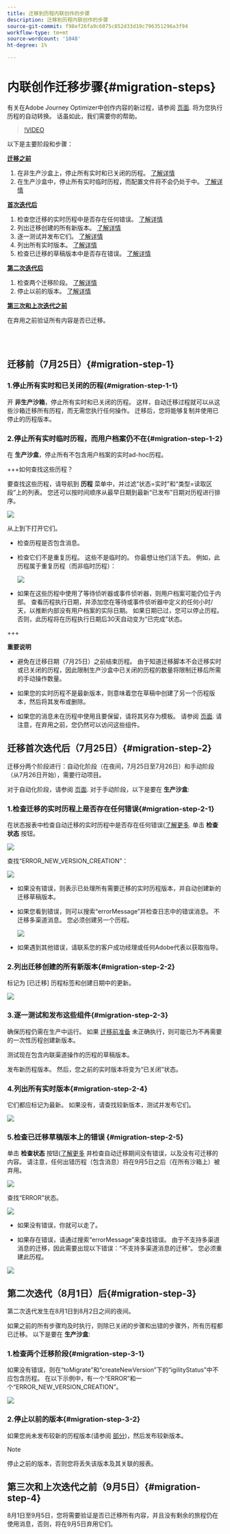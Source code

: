 ```yaml
---
title: 迁移到历程内联创作的步骤
description: 迁移到历程内联创作的步骤
source-git-commit: f98ef26fa9c6075c852d33d19c796351296a3f94
workflow-type: tm+mt
source-wordcount: '1048'
ht-degree: 1%

---
```



# 内联创作迁移步骤{#migration-steps}

有关在Adobe Journey Optimizer中创作内容的新过程，请参阅 [页面](../rn/inline-messages.md). 将为您执行历程的自动转换。 话虽如此，我们需要你的帮助。

>[!VIDEO](https://video.tv.adobe.com/v/344699)

以下是主要阶段和步骤：

**[迁移之前](../rn/inline-messages-steps.md#migration-step-1)**

1. 在非生产沙盒上，停止所有实时和已关闭的历程。 [了解详情](../rn/inline-messages-steps.md#migration-step-1-1)
1. 在生产沙盒中，停止所有实时临时历程，而配置文件将不会仍处于中。 [了解详情](../rn/inline-messages-steps.md#migration-step-1-2)

**[首次迭代后](../rn/inline-messages-steps.md#migration-step-2)**

1. 检查您迁移的实时历程中是否存在任何错误。 [了解详情](../rn/inline-messages-steps.md#migration-step-2-1)
1. 列出迁移创建的所有新版本。 [了解详情](../rn/inline-messages-steps.md#migration-step-2-2)
1. 逐一测试并发布它们。 [了解详情](../rn/inline-messages-steps.md#migration-step-2-3)
1. 列出所有实时版本。 [了解详情](../rn/inline-messages-steps.md#migration-step-2-4)
1. 检查已迁移的草稿版本中是否存在错误。 [了解详情](../rn/inline-messages-steps.md#migration-step-2-5)

**[第二次迭代后](../rn/inline-messages-steps.md#migration-step-3)**

1. 检查两个迁移阶段。 [了解详情](../rn/inline-messages-steps.md#migration-step-3-1)
1. 停止以前的版本。 [了解详情](../rn/inline-messages-steps.md#migration-step-3-2)

**[第三次和上次迭代之前](../rn/inline-messages-steps.md#migration-step-4)**

在弃用之前验证所有内容是否已迁移。

<br> 

## 迁移前（7月25日）{#migration-step-1}

### 1.停止所有实时和已关闭的历程{#migration-step-1-1}

开 **非生产沙箱**，停止所有实时和已关闭的历程。 这样，自动迁移过程就可以从这些沙箱迁移所有历程，而无需您执行任何操作。 迁移后，您将能够复制并使用已停止的历程版本。

### 2.停止所有实时临时历程，而用户档案仍不在{#migration-step-1-2}

在 **生产沙盒**，停止所有不包含用户档案的实时ad-hoc历程。

+++如何查找这些历程？

要查找这些历程，请导航到 **历程** 菜单中，并过滤“状态=实时”和“类型=读取区段”上的列表。 您还可以按时间顺序从最早日期到最新“已发布”日期对历程进行排序。

![](assets/inline-migration-steps1.png)

从上到下打开它们。

* 检查历程是否包含消息。
* 检查它们不是重复历程。 这些不是临时的。 你最想让他们活下去。 例如，此历程属于重复历程（而非临时历程）：

   ![](assets/inline-migration-steps2.png)

* 如果在这些历程中使用了等待侦听器或事件侦听器，则用户档案可能仍位于内部。 查看历程执行日期，并添加您在等待或事件侦听器中定义的任何小时/天，以推断内部没有用户档案的实际日期。 如果日期已过，您可以停止历程。 否则，此历程将在历程执行日期后30天自动变为“已完成”状态。

+++

**重要说明**

* 避免在迁移日期（7月25日）之前结束历程。 由于知道迁移脚本不会迁移实时或已关闭的历程，因此限制生产沙盒中已关闭的历程的数量将限制迁移后所需的手动操作数量。

* 如果您的实时历程不是最新版本，则意味着您在草稿中创建了另一个历程版本，然后将其发布或删除。

* 如果您的消息未在历程中使用且要保留，请将其另存为模板。 请参阅 [页面](../design/email-templates.md#save-as-template). 请注意，在弃用之前，您仍然可以访问这些组件。

## 迁移首次迭代后（7月25日）{#migration-step-2}

迁移分两个阶段进行：自动化阶段（在夜间，7月25日至7月26日）和手动阶段（从7月26日开始），需要行动项目。

对于自动化阶段，请参阅 [页面](../rn/inline-messages.md#process). 对于手动阶段，以下是要在 **生产沙盒**:

<!--
_On non-production sandboxes:_

**1. Check the migration status report for any error**

Click the **Check status** button in the top banner and check that there has been no error during the automatic migration and that there is nothing left to migrate. 

![](assets/inline-migration-steps3.png)

Look for the "ERROR" status. 

![](assets/inline-migration-steps4.png)

* If there is no error, you are good to go.
* If there are errors, look for the error by searching "errorMessage". The following error is expected as migration of multi-channel messages is not supported: "Migration of multi-channel messages is not supported". You will have to rebuild this journey.

    ![](assets/inline-migration-steps5.png)

_On the production sandbox:_

-->

### 1.检查迁移的实时历程上是否存在任何错误{#migration-step-2-1}

在状态报表中检查自动迁移的实时历程中是否存在任何错误([了解更多](../rn/inline-messages.md#status). 单击 **检查状态** 按钮。

![](assets/inline-migration-steps3.png)

查找“ERROR_NEW_VERSION_CREATION”：

![](assets/inline-migration-steps6.png)

* 如果没有错误，则表示已处理所有需要迁移的实时历程版本，并自动创建新的迁移草稿版本。

* 如果您看到错误，则可以搜索“errorMessage”并检查日志中的错误消息。 不迁移多渠道消息。 您必须创建另一个历程。

   ![](assets/inline-migration-steps5.png)

* 如果遇到其他错误，请联系您的客户成功经理或任何Adobe代表以获取指导。

### 2.列出迁移创建的所有新版本{#migration-step-2-2}

标记为 [已迁移] 历程标签和创建日期中的更新。

![](assets/inline-migration-steps7.png)

### 3.逐一测试和发布这些组件{#migration-step-2-3}

确保历程仍需在生产中运行。 如果 [迁移前准备](../rn/inline-messages-steps.md#migration-step-1) 未正确执行，则可能已为不再需要的一次性历程创建新版本。

测试现在包含内联渠道操作的历程的草稿版本。

发布新历程版本。 然后，您之前的实时版本将变为“已关闭”状态。

### 4.列出所有实时版本{#migration-step-2-4}

它们都应标记为最新。 如果没有，请查找较新版本，测试并发布它们。

![](assets/inline-migration-steps8.png)

### 5.检查已迁移草稿版本上的错误 {#migration-step-2-5}

单击 **检查状态** 按钮([了解更多](../rn/inline-messages.md#status) 并检查自动迁移期间没有错误，以及没有可迁移的内容。 请注意，任何出错历程（包含消息）将在9月5日之后（在所有沙箱上）被弃用。

![](assets/inline-migration-steps11.png)

查找“ERROR”状态。

![](assets/inline-migration-steps9.png)

* 如果没有错误，你就可以走了。

* 如果存在错误，请通过搜索“errorMessage”来查找错误。 由于不支持多渠道消息的迁移，因此需要出现以下错误：“不支持多渠道消息的迁移”。 您必须重建此历程。

![](assets/inline-migration-steps5.png)

## 第二次迭代（8月1日）后{#migration-step-3}

第二次迭代发生在8月1日到8月2日之间的夜间。

<!--
_On non-production sandboxes:_

**1. Check at the status report**

Click the **Check status** button in the top banner and check that all journeys have been migrated and there's nothing left to migrate. If there is an error or something left to migrate, please reach out to your CSM or Adobe representative for guidance.

-->

如果之前的所有步骤均及时执行，则除已关闭的步骤和出错的步骤外，所有历程都已迁移。 以下是要在 **生产沙盒**:

### 1.检查两个迁移阶段{#migration-step-3-1}

如果没有错误，则在“toMigrate”和“createNewVersion”下的“igilityStatus”中不应包含历程。 在以下示例中，有一个“ERROR”和一个“ERROR_NEW_VERSION_CREATION”。

![](assets/inline-migration-steps10.png)

### 2.停止以前的版本{#migration-step-3-2}

如果您尚未发布较新的历程版本(请参阅 [部分](../rn/inline-messages-steps.md#migration-step-2-3))，然后发布较新版本。

>[!NOTE]
>
>停止之前的版本，否则您将丢失该版本及其关联的报表。

## 第三次和上次迭代之前（9月5日）{#migration-step-4}

8月1日至9月5日，您将需要验证是否已迁移所有内容，并且没有剩余的旅程仍在使用消息，否则，将在9月5日弃用它们。

